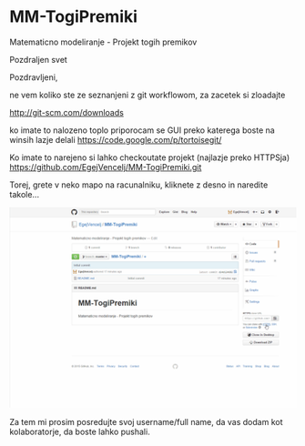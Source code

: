 # MM-TogiPremiki
Matematicno modeliranje - Projekt togih premikov

Pozdraljen svet

Pozdravljeni,

ne vem koliko ste ze seznanjeni z git workflowom, za zacetek si zloadajte

http://git-scm.com/downloads

ko imate to nalozeno toplo priporocam se GUI preko katerega boste na winsih
lazje delali
https://code.google.com/p/tortoisegit/

Ko imate to narejeno si lahko checkoutate projekt (najlazje preko HTTPSja)
https://github.com/EgejVencelj/MM-TogiPremiki.git

Torej, grete v neko mapo na racunalniku, kliknete z desno in naredite takole...

![Otput sample](https://raw.githubusercontent.com/EgejVencelj/MM-TogiPremiki/master/Guide/Checkout.gif)

Za tem mi prosim posredujte svoj username/full name, da vas dodam kot kolaboratorje,
da boste lahko pushali.
